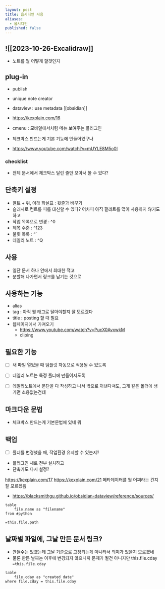```yaml
---
layout: post
title: 옵시디언 사용
aliases:
  - 옵시디언
published: false
---
```

![[2023-10-26-Excalidraw]]
- 
- 노트를 뭘 어떻게 할것인지
## plug-in
- publish
- unique note creator
- dataview : use metadata [[obsidian]]
- https://kexplain.com/16

- cmenu : 모바일에서처럼 메뉴 보여주는 플러그인
- 체크박스 만드는게 기본 기능에 안들어있구나
- https://www.youtube.com/watch?v=mUYLE8M5o0I
### checklist
- 전체 문서에서 체크박스 달린 줄만 모아서 볼 수 있다?

## 단축키 설정
- 알트 + 위, 아래 화살표 : 윗줄과 바꾸기
- 슬래시로 컨트롤 피를 대신할 수 있다? 어차피 아직 팔레트를 많이 사용하지 않기도 하고
- 작업 목록으로 변경 : ^0
- 제목 수준 : ^123
- 불릿 목록 : ^\`
- 데일리 노트  : ^Q
## 사용
- 일단 문서 하나 안에서 최대한 적고
- 분할해 나가면서 링크를 남기는 것으로
## 사용하는 기능
- alias
- tag : 아직 뭘 태그로 달아야할지 잘 모르겠다
- title : posting 할 때 필요
- 웹페이지에서 가져오기
	- https://www.youtube.com/watch?v=PucX0AvxwkM
	- cliping
## 필요한 기능
- [ ] 새 파일 열었을 때 템플릿 자동으로 적용될 수 있도록
- [ ] 데일리 노트는 특정 폴더에 만들어지도록
- [ ] 데일리노트에서 문단을 다 작성하고 나서 밖으로 꺼낸다쳐도, 그게 같은 폴더에 생기면 소용없는건데



## 마크다운 문법
- 체크박스 만드는게 기본문법에 있네 뭐
## 백업
- [ ] 폴더를 변경했을 때, 작업환경 유지할 수 있는지?
- 플러그인 새로 전부 설치하고
- 단축키도 다시 설정?

https://kexplain.com/17
https://kexplain.com/21
메타데이터를 뭘 어쩌라는 건지 잘 모르겠음

- https://blacksmithgu.github.io/obsidian-dataview/reference/sources/

```dataview
table
	file.name as "filename"
from #python

```

`=this.file.path`


## 날짜별 파일에, 그날 만든 문서 링크?
- 만들수는 있겠는데 그날 기준으로 고정되는게 아니라서 의미가 있을지 모르겠네
- 물론 만든 날짜는 이후에 변경되지 않으니까 문제가 될건 아니지만
this.file.cday
`=this.file.cday`
```dataview
table
	file.cday as "created date"
where file.cday = this.file.cday
```
